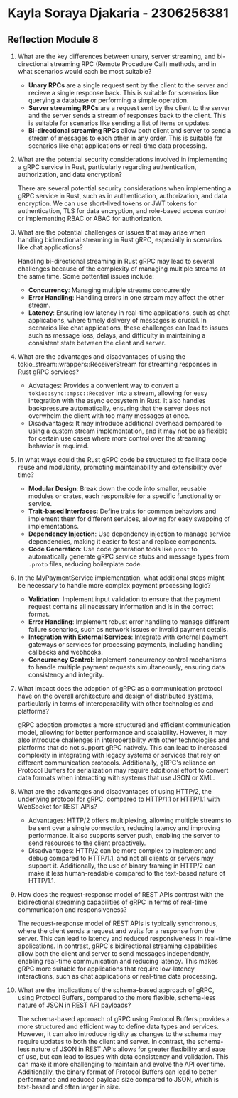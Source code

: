 # Kayla Soraya Djakaria - 2306256381

## Reflection Module 8

1. What are the key differences between unary, server streaming, and bi-directional streaming RPC (Remote Procedure Call) methods, and in what scenarios would each be most suitable?
    - **Unary RPCs** are a single request sent by the client to the server and recieve a single response back. This is suitable for scenarios like querying a database or performing a simple operation.
    - **Server streaming RPCs** are a request sent by the client to the server and the server sends a stream of responses back to the client. This is suitable for scenarios like sending a list of items or updates.
    - **Bi-directional streaming RPCs** allow both client and server to send a stream of messages to each other in any order. This is suitable for scenarios like chat applications or real-time data processing. 

2. What are the potential security considerations involved in implementing a gRPC service in Rust, particularly regarding authentication, authorization, and data encryption?

    There are several potential security considerations when implementing a gRPC service in Rust, such as in authentication, authorization, and data encryption. We can use short-lived tokens or JWT tokens for authentication, TLS for data encryption, and role-based access control or implementing RBAC or ABAC for authorization.

3. What are the potential challenges or issues that may arise when handling bidirectional streaming in Rust gRPC, especially in scenarios like chat applications?

    Handling bi-directional streaming in Rust gRPC may lead to several challenges because of the complexity of managing multiple streams at the same time. Some pottential issues include:
    - **Concurrency**: Managing multiple streams concurrently
    - **Error Handling**: Handling errors in one stream may affect the other stream.
    - **Latency**: Ensuring low latency in real-time applications, such as chat applications, where timely delivery of messages is crucial.
    In scenarios like chat applications, these challenges can lead to issues such as message loss, delays, and difficulty in maintaining a consistent state between the client and server.

4. What are the advantages and disadvantages of using the tokio_stream::wrappers::ReceiverStream for streaming responses in Rust gRPC services?

    - Advatages: Provides a convenient way to convert a `tokio::sync::mpsc::Receiver` into a stream, allowing for easy integration with the async ecosystem in Rust. It also handles backpressure automatically, ensuring that the server does not overwhelm the client with too many messages at once.
    - Disadvantages: It may introduce additional overhead compared to using a custom stream implementation, and it may not be as flexible for certain use cases where more control over the streaming behavior is required.

5. In what ways could the Rust gRPC code be structured to facilitate code reuse and modularity, promoting maintainability and extensibility over time?

    - **Modular Design**: Break down the code into smaller, reusable modules or crates, each responsible for a specific functionality or service.
    - **Trait-based Interfaces**: Define traits for common behaviors and implement them for different services, allowing for easy swapping of implementations.
    - **Dependency Injection**: Use dependency injection to manage service dependencies, making it easier to test and replace components.
    - **Code Generation**: Use code generation tools like `prost` to automatically generate gRPC service stubs and message types from `.proto` files, reducing boilerplate code.

6. In the MyPaymentService implementation, what additional steps might be necessary to handle more complex payment processing logic?

    - **Validation**: Implement input validation to ensure that the payment request contains all necessary information and is in the correct format.
    - **Error Handling**: Implement robust error handling to manage different failure scenarios, such as network issues or invalid payment details.
    - **Integration with External Services**: Integrate with external payment gateways or services for processing payments, including handling callbacks and webhooks.
    - **Concurrency Control**: Implement concurrency control mechanisms to handle multiple payment requests simultaneously, ensuring data consistency and integrity.

7. What impact does the adoption of gRPC as a communication protocol have on the overall architecture and design of distributed systems, particularly in terms of interoperability with other technologies and platforms?

    gRPC adoption promotes a more structured and efficient communication model, allowing for better performance and scalability. However, it may also introduce challenges in interoperability with other technologies and platforms that do not support gRPC natively. This can lead to increased complexity in integrating with legacy systems or services that rely on different communication protocols. Additionally, gRPC's reliance on Protocol Buffers for serialization may require additional effort to convert data formats when interacting with systems that use JSON or XML. 

8. What are the advantages and disadvantages of using HTTP/2, the underlying protocol for gRPC, compared to HTTP/1.1 or HTTP/1.1 with WebSocket for REST APIs?

    - Advantages: HTTP/2 offers multiplexing, allowing multiple streams to be sent over a single connection, reducing latency and improving performance. It also supports server push, enabling the server to send resources to the client proactively.
    - Disadvantages: HTTP/2 can be more complex to implement and debug compared to HTTP/1.1, and not all clients or servers may support it. Additionally, the use of binary framing in HTTP/2 can make it less human-readable compared to the text-based nature of HTTP/1.1.

9. How does the request-response model of REST APIs contrast with the bidirectional streaming capabilities of gRPC in terms of real-time communication and responsiveness?

    The request-response model of REST APIs is typically synchronous, where the client sends a request and waits for a response from the server. This can lead to latency and reduced responsiveness in real-time applications. In contrast, gRPC's bidirectional streaming capabilities allow both the client and server to send messages independently, enabling real-time communication and reducing latency. This makes gRPC more suitable for applications that require low-latency interactions, such as chat applications or real-time data processing.

10. What are the implications of the schema-based approach of gRPC, using Protocol Buffers, compared to the more flexible, schema-less nature of JSON in REST API payloads?

    The schema-based approach of gRPC using Protocol Buffers provides a more structured and efficient way to define data types and services. However, it can also introduce rigidity as changes to the schema may require updates to both the client and server. In contrast, the schema-less nature of JSON in REST APIs allows for greater flexibility and ease of use, but can lead to issues with data consistency and validation. This can make it more challenging to maintain and evolve the API over time. Additionally, the binary format of Protocol Buffers can lead to better performance and reduced payload size compared to JSON, which is text-based and often larger in size.